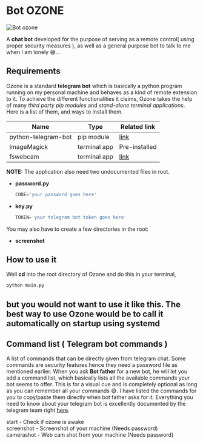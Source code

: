 # Bot OZONE
![Bot ozone](https://cdn.dribbble.com/users/101288/screenshots/3489110/4.gif)

A **chat bot** developed for the purpose of serving as a remote control( using proper security measures ), as well as a general purpose bot to talk to me when I am lonely :sweat_smile:...

## Requirements
Ozone is a standard **telegram bot** which is basically a python program running on my personal machine and behaves as a kind of remote extension to it. To achieve the different functionalities it claims, Ozone takes the help of many *third party pip modules* and *stand-alone terminal applications*.
Here is a list of them, and ways to install them.

| Name | Type | Related link |
| --- | --- | --- |
| python-telegram-bot | pip module | [link](https://github.com/python-telegram-bot/python-telegram-bot) |
| ImageMagick | terminal app | Pre-installed |
| fswebcam | terminal app | [link](https://askubuntu.com/questions/106770/take-a-picture-from-terminal) |

**NOTE:** The application also need two undocumented files in root.  
   * **password.py**  
      ```python
	  CODE='your password goes here'
	  ```
   * **key.py**  
      ```python
	  TOKEN='your telegram bot token goes here'
	  ```

   You may also have to create a few directories in the root:
   * **screenshot**

## How to use it
Well **cd** into the root directory of Ozone and do this in your terminal,
```bash
python main.py
```  
but you would not want to use it like this. The best way to use Ozone would be to call it automatically on startup using **systemd**
---

## Command list ( Telegram bot commands )
A list of commands that can be directly given from telegram chat. Some commands are security features hence they need a password file as mentioned earlier. When you ask **Bot father** for a new bot, he will let you add a command list, which basically lists all the available commands your bot seems to offer. This is for a visual cue and is completely optional as long as you can remember all your commands :sweat_smile:. I have listed the commands for you to copy/paste them directly when bot father asks for it. Everything you need to know about your telegram bot is excellently documented by the telegram team right [here](https://core.telegram.org/bots). 

start - Check if ozone is awake  
screenshot - Screenshot of your machine (Needs password)  
camerashot - Web cam shot from your machine (Needs password)